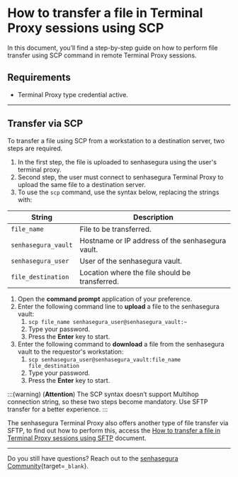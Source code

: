 # How to transfer a file in Terminal Proxy sessions using SCP

In this document, you’ll find a step-by-step guide on how to perform file transfer using SCP command in remote Terminal Proxy sessions.

## Requirements

* Terminal Proxy type credential active.

---
## Transfer via SCP
To transfer a file using SCP from a workstation to a destination server, two steps are required.

1. In the first step, the file is uploaded to senhasegura using the user's terminal proxy.
2. Second step, the user must connect to senhasegura Terminal Proxy to upload the same file to a destination server.
3. To use the `scp` command, use the syntax below, replacing the strings with:

**String**|**Description**
|---|---|
`file_name`|File to be transferred.
`senhasegura_vault`|Hostname or IP address of the senhasegura vault.
`senhasegura_user`|User of the senhasegura vault.
`file_destination`|Location where the file should be transferred.

1. Open the **command prompt** application of your preference.
2. Enter the following command line to **upload** a file to the senhasegura vault:
    1. `scp file_name senhasegura_user@senhasegura_vault:~`
    2. Type your password.
    3. Press the **Enter** key to start.
3. Enter the following command to **download** a file from the senhasegura vault to the requestor's workstation:
    1. `scp senhasegura_user@senhasegura_vault:file_name file_destination`
    2. Type your password.
    3. Press the **Enter** key to start.

:::(warning) (**Attention**)
The SCP syntax doesn’t support Multihop connection string, so these two steps become mandatory. Use SFTP transfer for a better experience.
:::

The senhasegura Terminal Proxy also offers another type of file transfer via SFTP, to find out how to perform this, access the [How to transfer a file in Terminal Proxy sessions using SFTP](/v3-32/docs/pam-session-how-to-transfer-a-file-in-terminal-proxy-sessions-using-sftp) document.

---
Do you still have questions? Reach out to the [senhasegura Community](https://community.senhasegura.io/){target=`_blank`}.